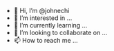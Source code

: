 - 👋 Hi, I’m @johnechi
- 👀 I’m interested in ...
- 🌱 I’m currently learning ...
- 💞️ I’m looking to collaborate on ...
- 📫 How to reach me ...

<!---
johnechi/johnechi is a ✨ special ✨ repository because its `README.md` (this file) appears on your GitHub profile.
You can click the Preview link to take a look at your changes.
--->
